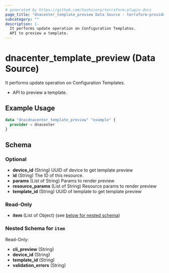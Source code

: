 ```yaml
---
# generated by https://github.com/hashicorp/terraform-plugin-docs
page_title: "dnacenter_template_preview Data Source - terraform-provider-dnacenter"
subcategory: ""
description: |-
  It performs update operation on Configuration Templates.
  API to preview a template.
---
```


# dnacenter_template_preview (Data Source)

It performs update operation on Configuration Templates.

- API to preview a template.

## Example Usage

```terraform
data "dnacdnacenter_template_preview" "example" {
  provider = dnacenter
}
```

<!-- schema generated by tfplugindocs -->
## Schema

### Optional

- **device_id** (String) UUID of device to get template preview
- **id** (String) The ID of this resource.
- **params** (List of String) Params to render preview
- **resource_params** (List of String) Resource params to render preview
- **template_id** (String) UUID of template to get template preview

### Read-Only

- **item** (List of Object) (see [below for nested schema](#nestedatt--item))

<a id="nestedatt--item"></a>
### Nested Schema for `item`

Read-Only:

- **cli_preview** (String)
- **device_id** (String)
- **template_id** (String)
- **validation_errors** (String)


